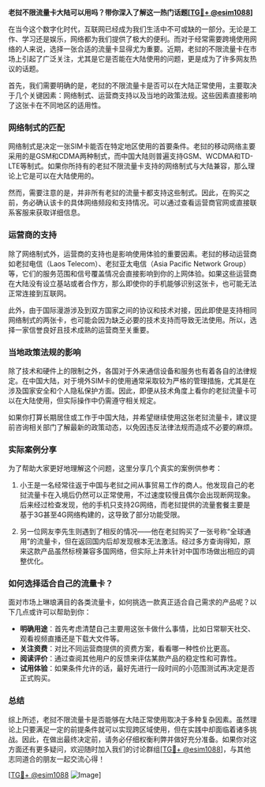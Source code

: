 **老挝不限流量卡大陆可以用吗？带你深入了解这一热门话题[[TG💪+ @esim1088](https://t.me/s/esim1088)]**

在当今这个数字化时代，互联网已经成为我们生活中不可或缺的一部分。无论是工作、学习还是娱乐，网络都为我们提供了极大的便利。而对于经常需要跨境使用网络的人来说，选择一张合适的流量卡显得尤为重要。近期，老挝的不限流量卡在市场上引起了广泛关注，尤其是它是否能在大陆使用的问题，更是成为了许多网友热议的话题。

首先，我们需要明确的是，老挝的不限流量卡是否可以在大陆正常使用，主要取决于几个关键因素：网络制式、运营商支持以及当地的政策法规。这些因素直接影响了这张卡在不同地区的适用性。

### 网络制式的匹配

网络制式是决定一张SIM卡能否在特定地区使用的首要条件。老挝的移动网络主要采用的是GSM和CDMA两种制式，而中国大陆则普遍支持GSM、WCDMA和TD-LTE等制式。如果你所持有的老挝不限流量卡支持的网络制式与大陆兼容，那么理论上它是可以在大陆使用的。

然而，需要注意的是，并非所有老挝的流量卡都支持这些制式。因此，在购买之前，务必确认该卡的具体网络频段和支持情况。可以通过查看运营商官网或直接联系客服来获取详细信息。

### 运营商的支持

除了网络制式外，运营商的支持也是影响使用体验的重要因素。老挝的移动运营商如老挝电信（Laos Telecom）、老挝亚太电信（Asia Pacific Network Group）等，它们的服务范围和信号覆盖情况会直接影响到你的上网体验。如果这些运营商在大陆没有设立基站或者合作方，那么即使你的手机能够识别这张卡，也可能无法正常连接到互联网。

此外，由于国际漫游涉及到双方国家之间的协议和技术对接，因此即使是支持相同网络制式的两张卡，也可能会因为缺乏必要的技术支持而导致无法使用。所以，选择一家信誉良好且技术成熟的运营商至关重要。

### 当地政策法规的影响

除了技术和硬件上的限制之外，各国对于外来通信设备和服务也有着各自的法律规定。在中国大陆，对于境外SIM卡的使用通常采取较为严格的管理措施，尤其是在涉及国家安全和个人隐私保护方面。因此，即便从技术角度上看你的老挝流量卡可以在大陆使用，但实际操作中仍需遵守相关规定。

如果你打算长期居住或工作于中国大陆，并希望继续使用这张老挝流量卡，建议提前咨询相关部门了解最新的政策动态，以免因违反法律法规而造成不必要的麻烦。

### 实际案例分享

为了帮助大家更好地理解这个问题，这里分享几个真实的案例供参考：

1. 小王是一名经常往返于中国与老挝之间从事贸易工作的商人。他发现自己的老挝流量卡在入境后仍然可以正常使用，不过速度较慢且偶尔会出现断网现象。后来经过检查发现，他的手机只支持2G网络，而老挝提供的流量套餐主要是基于3G甚至4G网络构建的，这导致了部分功能受限。

2. 另一位网友李先生则遇到了相反的情况——他在老挝购买了一张号称“全球通用”的流量卡，但在返回国内后却发现根本无法激活。经过多方查询得知，原来这款产品虽然标榜兼容多国网络，但实际上并未针对中国市场做出相应的调整优化。

### 如何选择适合自己的流量卡？

面对市场上琳琅满目的各类流量卡，如何挑选一款真正适合自己需求的产品呢？以下几点或许可以帮助到你：

- **明确用途**：首先考虑清楚自己主要用这张卡做什么事情，比如日常聊天社交、观看视频直播还是下载大文件等。
- **关注资费**：对比不同运营商提供的资费方案，看看哪一种性价比更高。
- **阅读评价**：通过查阅其他用户的反馈来评估某款产品的稳定性和可靠性。
- **试用体验**：如果条件允许的话，最好先进行一段时间的小范围测试再决定是否正式购买。

### 总结

综上所述，老挝不限流量卡是否能够在大陆正常使用取决于多种复杂因素。虽然理论上只要满足一定的前提条件就可以实现跨区域使用，但在实践中却面临着诸多挑战。因此，在做出最终决定前，请务必仔细权衡利弊并做好充分准备。如果你对这方面还有更多疑问，欢迎随时加入我们的讨论群组[[TG💪+ @esim1088](https://t.me/s/esim1088)]，与其他志同道合的朋友一起交流心得！

[[TG💪+ @esim1088](https://t.me/s/esim1088) ![Image](https://i.postimg.cc/4NQfJmqS/Snipaste-2025-05-13-00-14-12.png)]
